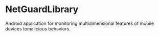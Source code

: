 # NetGuardLibrary
Android application for monitoring multidimensional features of mobile devices tomalicious behaviors.
